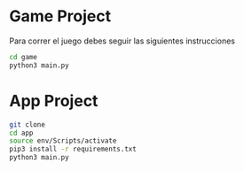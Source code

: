 # Game Project

Para correr el juego debes seguir las siguientes instrucciones

```sh
cd game
python3 main.py
```

# App Project

```sh
git clone
cd app
source env/Scripts/activate
pip3 install -r requirements.txt
python3 main.py
```